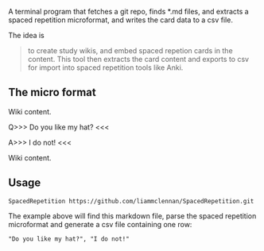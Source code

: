 A terminal program that fetches a git repo, finds *.md files, and extracts a spaced repetition microformat, and writes the card data to a csv file.

The idea is 

> to create study wikis, and embed spaced repetion cards in the content. This tool then extracts the card content and exports to csv for import into spaced repetition tools like Anki.

The micro format
--------------

Wiki content.

Q>>> Do you like my hat? <<<

A>>> I do not! <<<

Wiki content.

Usage
----

    SpacedRepetition https://github.com/liammclennan/SpacedRepetition.git

The example above will find this markdown file, parse the spaced repetition microformat and  generate a csv file containing one row:

    "Do you like my hat?", "I do not!"
